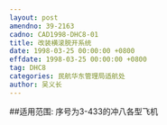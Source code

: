 ```yaml
---
layout: post
amendno: 39-2163
cadno: CAD1998-DHC8-01
title: 改装横滚脱开系统
date: 1998-03-25 00:00:00 +0800
effdate: 1998-03-25 00:00:00 +0800
tag: DHC8
categories: 民航华东管理局适航处
author: 吴义长
---
```


##适用范围:
序号为3-433的冲八各型飞机

